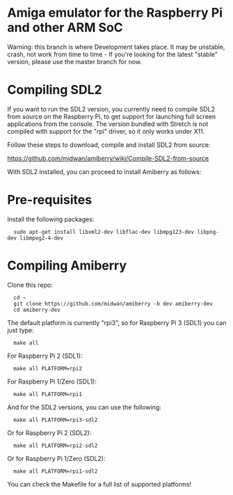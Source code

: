 # Amiga emulator for the Raspberry Pi and other ARM SoC

Warning: this branch is where Development takes place. It may be unstable, crash, not work from time to time - If you're looking for the latest "stable" version, please use the master branch for now.

# Compiling SDL2
If you want to run the SDL2 version, you currently need to compile SDL2 from source on the Raspberry Pi, to get support for launching full screen applications from the console. The version bundled with Stretch is not compiled with support for the "rpi" driver, so it only works under X11.

Follow these steps to download, compile and install SDL2 from source:

https://github.com/midwan/amiberry/wiki/Compile-SDL2-from-source
      
With SDL2 installed, you can proceed to install Amiberry as follows:

# Pre-requisites
Install the following packages:

      sudo apt-get install libxml2-dev libflac-dev libmpg123-dev libpng-dev libmpeg2-4-dev

# Compiling Amiberry
Clone this repo:
      
      cd ~
      git clone https://github.com/midwan/amiberry -b dev amiberry-dev
      cd amiberry-dev
      
The default platform is currently "rpi3", so for Raspberry Pi 3 (SDL1) you can just type:

      make all

For Raspberry Pi 2 (SDL1):

      make all PLATFORM=rpi2

For Raspberry Pi 1/Zero (SDL1):  

      make all PLATFORM=rpi1

And for the SDL2 versions, you can use the following:

      make all PLATFORM=rpi3-sdl2

Or for Raspberry Pi 2 (SDL2):

      make all PLATFORM=rpi2-sdl2
      
Or for Raspberry Pi 1/Zero (SDL2):

      make all PLATFORM=rpi1-sdl2

You can check the Makefile for a full list of supported platforms!
